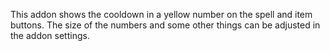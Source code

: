This addon shows the cooldown in a yellow number on the spell and item buttons. 
The size of the numbers and some other things can be adjusted in the addon settings.